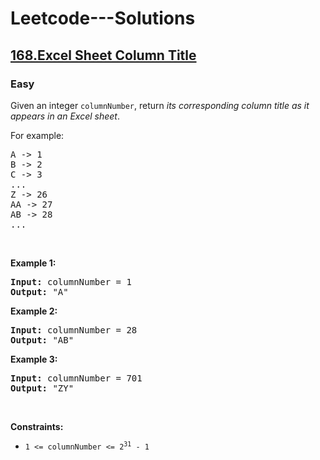 # Leetcode---Solutions
<h2>
	<a href="https://leetcode.com/problems/excel-sheet-column-title/description/">
		168.Excel Sheet Column Title
	</a>
</h2>
<h3>
	Easy
</h3>
<p>Given an integer <code>columnNumber</code>, return <em>its corresponding column title as it appears in an Excel sheet</em>.</p>

<p>For example:</p>

<pre>A -&gt; 1
B -&gt; 2
C -&gt; 3
...
Z -&gt; 26
AA -&gt; 27
AB -&gt; 28
...
</pre>

<p>&nbsp;</p>
<p><strong>Example 1:</strong></p>

<pre><strong>Input:</strong> columnNumber = 1
<strong>Output:</strong> "A"
</pre>

<p><strong>Example 2:</strong></p>

<pre><strong>Input:</strong> columnNumber = 28
<strong>Output:</strong> "AB"
</pre>

<p><strong>Example 3:</strong></p>

<pre><strong>Input:</strong> columnNumber = 701
<strong>Output:</strong> "ZY"
</pre>

<p>&nbsp;</p>
<p><strong>Constraints:</strong></p>

<ul>
	<li><code>1 &lt;= columnNumber &lt;= 2<sup>31</sup> - 1</code></li>
</ul>
